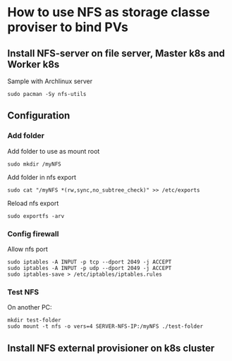 # How to use NFS as storage classe proviser to bind PVs
## Install NFS-server on file server, Master k8s and Worker k8s
<p>Sample with Archlinux server</p>
<code>sudo pacman -Sy nfs-utils</code>

## Configuration
### Add folder
<p>Add folder to use as mount root</p>
<code>sudo mkdir /myNFS</code><br/>
<p>Add folder in nfs export</p>
<code>sudo cat "/myNFS *(rw,sync,no_subtree_check)" >> /etc/exports</code><br/>
<p>Reload nfs export</p>
<code>sudo exportfs -arv</code>

### Config firewall
<p>Allow nfs port</p>
<code>sudo iptables -A INPUT -p tcp --dport 2049 -j ACCEPT</code><br/>
<code>sudo iptables -A INPUT -p udp --dport 2049 -j ACCEPT</code><br/>
<code>sudo iptables-save > /etc/iptables/iptables.rules </code>

### Test NFS
<p>On another PC: </p>
<code>mkdir test-folder</code><br/>
<code>sudo mount -t nfs -o vers=4 SERVER-NFS-IP:/myNFS ./test-folder</code>




## Install NFS external provisioner on k8s cluster
